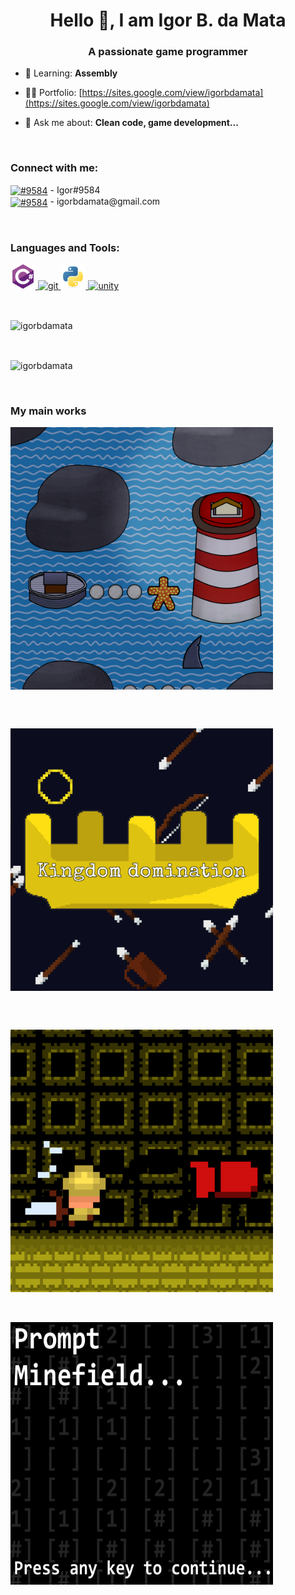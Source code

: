 <h1 align="center">Hello 👋, I am Igor B. da Mata</h1>
<h3 align="center">A passionate game programmer</h3>

- 🌱 Learning: **Assembly**

- 👨‍💻 Portfolio: [https://sites.google.com/view/igorbdamata](https://sites.google.com/view/igorbdamata)

- 💬 Ask me about: **Clean code, game development...**

<br> 

<h3 align="left">Connect with me:</h3>
<p align="left">
<a href="discordapp.com/users/Igor#9584" target="blank"><img align="center" src="https://raw.githubusercontent.com/rahuldkjain/github-profile-readme-generator/master/src/images/icons/Social/discord.svg" alt="#9584" height="30" width="40" /></a> 
- Igor#9584
<br> 
<a href="https://mail.google.com/" target="blank"><img align="center" src="https://logodownload.org/wp-content/uploads/2018/03/gmail-logo-4-1.png" alt="#9584" height="30" width="40" /></a> - igorbdamata@gmail.com
</p>

<br> 

<h3 align="left">Languages and Tools:</h3>
<p align="left"> <a href="https://www.w3schools.com/cpp/" target="_blank" rel="noreferrer"><img src="https://raw.githubusercontent.com/devicons/devicon/master/icons/csharp/csharp-original.svg" alt="csharp" width="40" height="40"/> </a> <a href="https://git-scm.com/" target="_blank" rel="noreferrer"> <img src="https://www.vectorlogo.zone/logos/git-scm/git-scm-icon.svg" alt="git" width="40" height="40"/> </a> <a href="https://www.python.org" target="_blank" rel="noreferrer"> <img src="https://raw.githubusercontent.com/devicons/devicon/master/icons/python/python-original.svg" alt="python" width="40" height="40"/> </a> <a href="https://unity.com/" target="_blank" rel="noreferrer"> <img src="https://www.vectorlogo.zone/logos/unity3d/unity3d-icon.svg" alt="unity" width="40" height="40"/> </a> </p>
<br> 
<p><img align="center" src="https://github-readme-stats.vercel.app/api/top-langs?username=igorbdamata&show_icons=true&locale=en&layout=compact" alt="igorbdamata" /></p>
<br> 
<p><img align="center" src="https://github-readme-streak-stats.herokuapp.com/?user=igorbdamata&" alt="igorbdamata" /></p>

<br>

<h3 align="left">My main works</h3>

<a 
href="https://store.steampowered.com/app/1799060/Control_Headlights/" target="_blank" rel="noreferrer">
<img align="middle" 
src="https://raw.githubusercontent.com/igorbdamata/igorbdamata/main/ControlHeadlights.png"  alt=""
 width="420" height="420">
           
</a>

<br>
<br>

<a 
href="https://ludos-aurum.itch.io/kingdom-domination" target="_blank" rel="noreferrer">
<img align="middle" 
    src="https://raw.githubusercontent.com/igorbdamata/igorbdamata/main/KingdomDomination.jpg" alt=""
         width="420" height="420">
</a>

<br>
<br>

<a 
href="https://ludos-aurum.itch.io/beetle-infestation" target="_blank" rel="noreferrer">
<img align="middle" 
    src="https://raw.githubusercontent.com/igorbdamata/igorbdamata/main/BeetleInfestation.png" 
        alt=""  width="420" height="420">
</a>
<br>    
<br>

<a 
href="https://igorbdamata.itch.io/prompt-mine-camp" target="_blank" rel="noreferrer">
<img align="middle" 
src="https://raw.githubusercontent.com/igorbdamata/igorbdamata/main/PromptMineFieldLogo.jpg" 
    alt=""  width="420" height="420">
</a>
<br>
<br>
